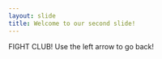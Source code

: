 ```yaml
---
layout: slide
title: Welcome to our second slide!
---
```

FIGHT CLUB! 
Use the left arrow to go back!
